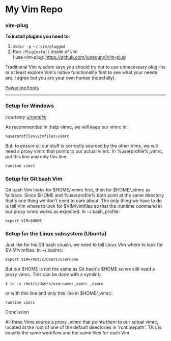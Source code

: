 # My Vim Repo

### vim-plug
__To install plugins you need to:__  
1. `mkdir -p ~/.vim/plugged`  
2. Run `:PlugInstall` inside of vim  
I use *vim-plug*: https://github.com/junegunn/vim-plug  

Traditional Vim wisdom says you should try not to use unnecessary plug-ins or at least explore Vim's native
functionality first to see what your needs are. I agree but you are your own human (hopefully).  

[Powerline Fonts](https://github.com/powerline/fonts)    

***

### Setup for Windows
*courtesty [u/romainl](https://reddit.com/u/romainl)*  

As recommended in :help vimrc, we will keep our vimrc in:

    %userprofile%\vimfiles\vimrc

But, to ensure all our stuff is correctly sourced by the other Vims, we will need a proxy vimrc that points to our actual vimrc. In %userprofile%\_vimrc, put this line and only this line:

    runtime vimrc

### Setup for Git bash Vim

Git bash Vim looks for $HOME/.vimrc first, then for $HOME/_vimrc as fallback. Since $HOME and %userprofile% both point at the same directory that's one thing we don't need to care about. The only thing we have to do is tell Vim where to look for $VIM/vimfiles so that the :runtime command in our proxy vimrc works as expected. In ~/.bash_profile:

    export VIM=$HOME

### Setup for the Linux subsystem (Ubuntu)

Just like for his Git bash cousin, we need to tell Linux Vim where to look for $VIM/vimfiles. In ~/.bashrc:

    export VIM=/mnt/c/Users/username

But our $HOME is not the same as Git bash's $HOME so we still need a proxy vimrc. This can be done with a symlink:

    $ ln -s /mnt/c/Users/username/_vimrc _vimrc

or with this line and only this line in $HOME/_vimrc:

    runtime vimrc

Conclusion

All three Vims source a proxy _vimrc that points them to our actual vimrc, located at the root of one of the default directories in 'runtimepath'. This is exactly the same workflow and the same files for each Vim.
